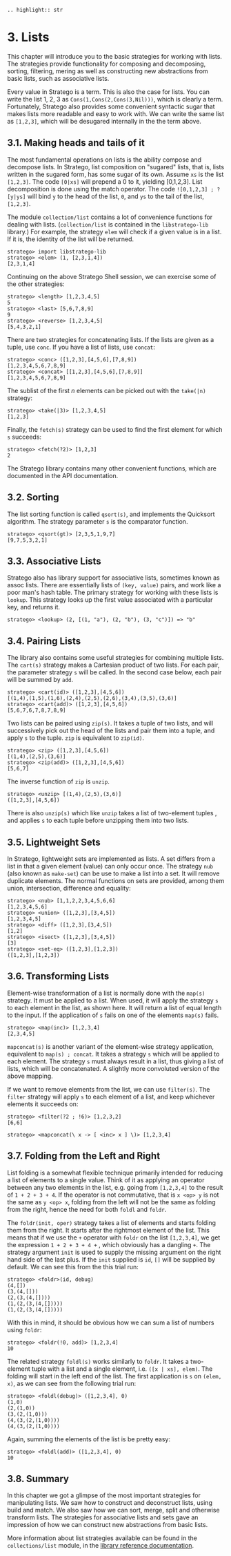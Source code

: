 ```eval_rst
.. highlight:: str
```

# 3. Lists

This chapter will introduce you to the basic strategies for working with lists. The strategies provide functionality for composing and decomposing, sorting, filtering, mering as well as constructing new abstractions from basic lists, such as associative lists.

Every value in Stratego is a term. This is also the case for lists. You can write the list 1, 2, 3 as `Cons(1,Cons(2,Cons(3,Nil)))`, which is clearly a term. Fortunately, Stratego also provides some convenient syntactic sugar that makes lists more readable and easy to work with. We can write the same list as `[1,2,3]`, which will be desugared internally in the the term above.



## 3.1. Making heads and tails of it

The most fundamental operations on lists is the ability compose and decompose lists. In Stratego, list composition on "sugared" lists, that is, lists written in the sugared form, has some sugar of its own. Assume `xs` is the list `[1,2,3]`. The code `[0|xs]` will prepend a 0 to it, yielding [0,1,2,3]. List decomposition is done using the match operator. The code `![0,1,2,3] ; ?[y|ys]` will bind `y` to the head of the list, `0`, and `ys` to the tail of the list, `[1,2,3]`.

The module `collection/list` contains a lot of convenience functions for dealing with lists. (`collection/list` is contained in the `libstratego-lib` library.) For example, the strategy `elem` will check if a given value is in a list. If it is, the identity of the list will be returned.

```
stratego> import libstratego-lib
stratego> <elem> (1, [2,3,1,4])
[2,3,1,4]
```

Continuing on the above Stratego Shell session, we can exercise some of the other strategies:

```
stratego> <length> [1,2,3,4,5]
5
stratego> <last> [5,6,7,8,9]
9
stratego> <reverse> [1,2,3,4,5]
[5,4,3,2,1]
```

There are two strategies for concatenating lists. If the lists are given as a tuple, use `conc`. If you have a list of lists, use `concat`:

```
stratego> <conc> ([1,2,3],[4,5,6],[7,8,9])
[1,2,3,4,5,6,7,8,9]
stratego> <concat> [[1,2,3],[4,5,6],[7,8,9]]
[1,2,3,4,5,6,7,8,9]
```

The sublist of the first <span class="emphasis">_n_</span> elements can be picked out with the `take(|n)` strategy:

```
stratego> <take(|3)> [1,2,3,4,5]
[1,2,3]
```

Finally, the `fetch(s)` strategy can be used to find the first element for which `s` succeeds:

```
stratego> <fetch(?2)> [1,2,3]
2
```

The Stratego library contains many other convenient functions, which are documented in the API documentation.



## 3.2. Sorting

The list sorting function is called `qsort(s)`, and implements the Quicksort algorithm. The strategy parameter `s` is the comparator function.

```
stratego> <qsort(gt)> [2,3,5,1,9,7]
[9,7,5,3,2,1]
```


## 3.3. Associative Lists

Stratego also has library support for associative lists, sometimes known as assoc lists. There are essentially lists of `(key, value)` pairs, and work like a poor man's hash table. The primary strategy for working with these lists is `lookup`. This strategy looks up the first value associated with a particular key, and returns it.

```
stratego> <lookup> (2, [(1, "a"), (2, "b"), (3, "c")]) => "b"
```


## 3.4. Pairing Lists

The library also contains some useful strategies for combining multiple lists. The `cart(s)` strategy makes a Cartesian product of two lists. For each pair, the parameter strategy `s` will be called. In the second case below, each pair will be summed by `add`.

```
stratego> <cart(id)> ([1,2,3],[4,5,6])
[(1,4),(1,5),(1,6),(2,4),(2,5),(2,6),(3,4),(3,5),(3,6)]
stratego> <cart(add)> ([1,2,3],[4,5,6])
[5,6,7,6,7,8,7,8,9]
```

Two lists can be paired using `zip(s)`. It takes a tuple of two lists, and will successively pick out the head of the lists and pair them into a tuple, and apply `s` to the tuple. `zip` is equivalent to `zip(id)`.

```
stratego> <zip> ([1,2,3],[4,5,6])
[(1,4),(2,5),(3,6)]
stratego> <zip(add)> ([1,2,3],[4,5,6])
[5,6,7]
```

The inverse function of `zip` is `unzip`.

```
stratego> <unzip> [(1,4),(2,5),(3,6)]
([1,2,3],[4,5,6])
```

There is also `unzip(s)` which like `unzip` takes a list of two-element tuples , and applies `s` to each tuple before unzipping them into two lists.


## 3.5. Lightweight Sets

In Stratego, lightweight sets are implemented as lists. A set differs from a list in that a given element (value) can only occur once. The strategy `nub` (also known as `make-set`) can be use to make a list into a set. It will remove duplicate elements. The normal functions on sets are provided, among them union, intersection, difference and equality:

```
stratego> <nub> [1,1,2,2,3,4,5,6,6]
[1,2,3,4,5,6]
stratego> <union> ([1,2,3],[3,4,5])
[1,2,3,4,5]
stratego> <diff> ([1,2,3],[3,4,5])
[1,2]
stratego> <isect> ([1,2,3],[3,4,5])
[3]
stratego> <set-eq> ([1,2,3],[1,2,3])
([1,2,3],[1,2,3])
```


## 3.6. Transforming Lists

Element-wise transformation of a list is normally done with the `map(s)` strategy. It must be applied to a list. When used, it will apply the strategy `s` to each element in the list, as shown here. It will return a list of equal length to the input. If the application of `s` fails on one of the elements `map(s)` fails.

```
stratego> <map(inc)> [1,2,3,4]
[2,3,4,5]
```

`mapconcat(s)` is another variant of the element-wise strategy application, equivalent to `map(s) ; concat`. It takes a strategy `s` which will be applied to each element. The strategy `s` must always result in a list, thus giving a list of lists, which will be concatenated. A slightly more convoluted version of the above mapping.

If we want to remove elements from the list, we can use `filter(s)`. The `filter` strategy will apply `s` to each element of a list, and keep whichever elements it succeeds on:

```
stratego> <filter(?2 ; !6)> [1,2,3,2]
[6,6]
```

```
stratego> <mapconcat(\ x -> [ <inc> x ] \)> [1,2,3,4]
```


## 3.7. Folding from the Left and Right

List folding is a somewhat flexible technique primarily intended for reducing a list of elements to a single value. Think of it as applying an operator between any two elements in the list, e.g. going from `[1,2,3,4]` to the result of `1 + 2 + 3 + 4`. If the operator is not commutative, that is `x <op> y` is not the same as `y <op> x`, folding from the left will not be the same as folding from the right, hence the need for both `foldl` and `foldr`.

The `foldr(init, oper)` strategy takes a list of elements and starts folding them from the right. It starts after the rightmost element of the list. This means that if we use the `+` operator with `foldr` on the list `[1,2,3,4]`, we get the expression `1 + 2 + 3 + 4 +` , which obviously has a dangling `+`. The strategy argument `init` is used to supply the missing argument on the right hand side of the last plus. If the `init` supplied is `id`, `[]` will be supplied by default. We can see this from the this trial run:

```
stratego> <foldr>(id, debug)
(4,[])
(3,(4,[]))
(2,(3,(4,[])))
(1,(2,(3,(4,[]))))
(1,(2,(3,(4,[]))))
```

With this in mind, it should be obvious how we can sum a list of numbers using `foldr`:

```
stratego> <foldr(!0, add)> [1,2,3,4]
10
```

The related strategy `foldl(s)` works similarly to `foldr`. It takes a two-element tuple with a list and a single element, i.e. `([x | xs], elem)`. The folding will start in the left end of the list. The first application is `s` on `(elem, x)`, as we can see from the following trial run:

```
stratego> <foldl(debug)> ([1,2,3,4], 0)
(1,0)
(2,(1,0))
(3,(2,(1,0)))
(4,(3,(2,(1,0))))
(4,(3,(2,(1,0))))
```

Again, summing the elements of the list is be pretty easy:

```
stratego> <foldl(add)> ([1,2,3,4], 0)
10
```


## 3.8. Summary

In this chapter we got a glimpse of the most important strategies for manipulating lists. We saw how to construct and deconstruct lists, using build and match. We also saw how we can sort, merge, split and otherwise transform lists. The strategies for associative lists and sets gave an impression of how we can construct new abstractions from basic lists.

More information about list strategies available can be found in the `collections/list` module, in the [library reference documentation](http://releases.strategoxt.org/docs/api/libstratego-lib/libstratego-lib-docs-stable/docs/).
